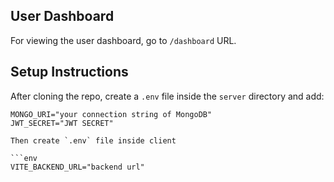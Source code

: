 ## User Dashboard

For viewing the user dashboard, go to `/dashboard` URL.

## Setup Instructions

After cloning the repo, create a `.env` file inside the `server` directory and add:

```env
MONGO_URI="your connection string of MongoDB"
JWT_SECRET="JWT SECRET"

Then create `.env` file inside client 

```env
VITE_BACKEND_URL="backend url"
